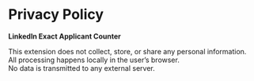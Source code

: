 # Privacy Policy

**LinkedIn Exact Applicant Counter**

This extension does not collect, store, or share any personal information.  
All processing happens locally in the user’s browser.  
No data is transmitted to any external server.  
